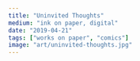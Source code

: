 ```yaml
---
title: "Uninvited Thoughts"
medium: "ink on paper, digital"
date: "2019-04-21"
tags: ["works on paper", "comics"]
image: "art/uninvited-thoughts.jpg"
---
```

